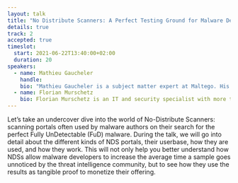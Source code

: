 ```yaml
---
layout: talk
title: "No Distribute Scanners: A Perfect Testing Ground for Malware Developers"
details: true
track: 2
accepted: true
timeslot:
  start: 2021-06-22T13:40:00+02:00
  duration: 20
speakers:
  - name: Mathieu Gaucheler
    handle: 
    bio: "Mathieu Gaucheler is a subject matter expert at Maltego. His responsibilities include research-driven content development for blog posts, webinars, and talks. He has a background in sandbox development, from which his passion for NDSs was born, and has previously presented his research at BotConf and RSA APJ."
  - name: Florian Murschetz
    bio: Florian Murschetz is an IT and security specialist with more than 10 years of professional experience. He has previously supported both internal stakeholders and customers in vulnerability management, pentesting, incident handling and IT-Forensics. He is also an active member of the local hackspace known as "telnet community" and is a fellow in the CCC (Chaos Computer Club) community.
---
```


Let’s take an undercover dive into the world of No-Distribute Scanners: scanning portals often used by malware authors on their search for the perfect Fully UnDetectable (FuD) malware.
During the talk, we will go into detail about the different kinds of NDS portals, their userbase, how they are used, and how they work.
This will not only help you better understand how NDSs allow malware developers to increase the average time a sample goes unnoticed by the threat intelligence community, but to see how they use the results as tangible proof to monetize their offering.

